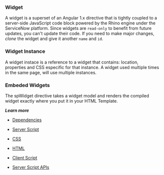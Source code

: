 ### Widget
A widget is a superset of an Angular 1.x directive that is tightly coupled to a server-side JavaScript code block powered by the Rhino engine under the ServiceNow platform.
Since widgets are `read-only` to benefit from future updates, you can't update their code. If you need to make major changes,
*clone* the widget and give it another `name` and `id`.

### Widget Instance
A widget instace is a reference to a widget that contains: location, properties and CSS especific for that instance. A widget used multiple times in the same page, will use multiple instances.


### Embeded Widgets
The spWidget directive takes a widget model and renders the compiled widget exactly where you put it in your HTML Template. 

***Learn more***

+ [Dependencies](/Widget_Dependencies.md)

+ [Server Script](/widget_server_script.md)

+ [CSS](/widget_css.md)

+ [HTML](/widget_html.md)

+ [Client Script](/widget_client_script.md)

+ [Server Script APIs](/widget_server_script_apis.md)
